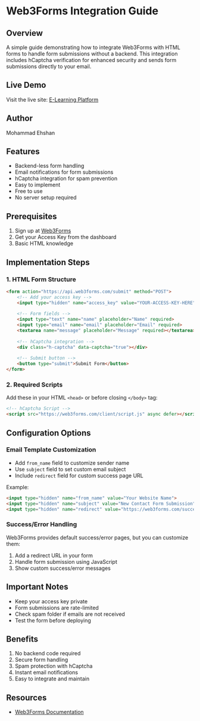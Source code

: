 # Web3Forms Integration Guide

## Overview
A simple guide demonstrating how to integrate Web3Forms with HTML forms to handle form submissions without a backend. This integration includes hCaptcha verification for enhanced security and sends form submissions directly to your email.

## Live Demo
Visit the live site: [E-Learning Platform](https://web3form-ehshan.netlify.app/)

## Author
Mohammad Ehshan

## Features
- Backend-less form handling
- Email notifications for form submissions
- hCaptcha integration for spam prevention
- Easy to implement
- Free to use
- No server setup required

## Prerequisites
1. Sign up at [Web3Forms](https://web3forms.com/)
2. Get your Access Key from the dashboard
3. Basic HTML knowledge

## Implementation Steps

### 1. HTML Form Structure
```html
<form action="https://api.web3forms.com/submit" method="POST">
    <!-- Add your access key -->
    <input type="hidden" name="access_key" value="YOUR-ACCESS-KEY-HERE">
    
    <!-- Form fields -->
    <input type="text" name="name" placeholder="Name" required>
    <input type="email" name="email" placeholder="Email" required>
    <textarea name="message" placeholder="Message" required></textarea>
    
    <!-- hCaptcha integration -->
    <div class="h-captcha" data-captcha="true"></div>
    
    <!-- Submit button -->
    <button type="submit">Submit Form</button>
</form>
```

### 2. Required Scripts
Add these in your HTML `<head>` or before closing `</body>` tag:
```html
<!-- hCaptcha Script -->
<script src="https://web3forms.com/client/script.js" async defer></script>
```

## Configuration Options

### Email Template Customization
- Add `from_name` field to customize sender name
- Use `subject` field to set custom email subject
- Include `redirect` field for custom success page URL

Example:
```html
<input type="hidden" name="from_name" value="Your Website Name">
<input type="hidden" name="subject" value="New Contact Form Submission">
<input type="hidden" name="redirect" value="https://web3forms.com/success">
```

### Success/Error Handling
Web3Forms provides default success/error pages, but you can customize them:
1. Add a redirect URL in your form
2. Handle form submission using JavaScript
3. Show custom success/error messages

## Important Notes
- Keep your access key private
- Form submissions are rate-limited
- Check spam folder if emails are not received
- Test the form before deploying

## Benefits
1. No backend code required
2. Secure form handling
3. Spam protection with hCaptcha
4. Instant email notifications
5. Easy to integrate and maintain

## Resources
- [Web3Forms Documentation](https://web3forms.com/docs)

